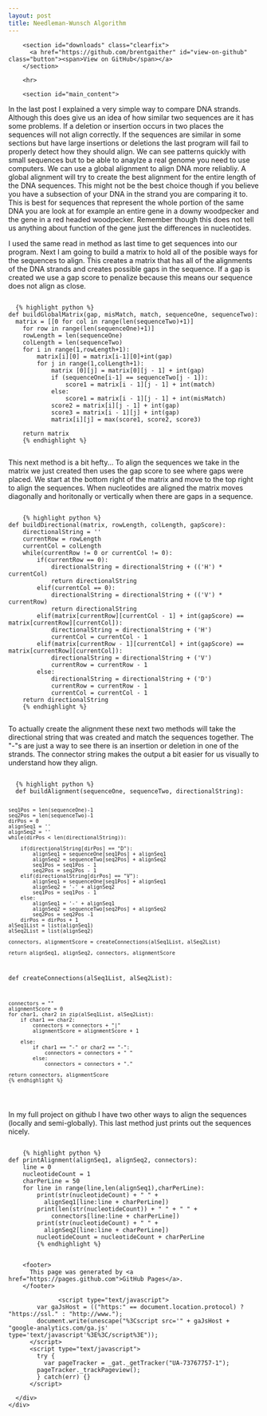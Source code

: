 ```yaml
---
layout: post
title: Needleman-Wunsch Algorithm
---
```

 
<html>
  <head>
    <meta charset='utf-8'>
    <meta http-equiv="X-UA-Compatible" content="chrome=1">
    <link href='https://fonts.googleapis.com/css?family=Chivo:900' rel='stylesheet' type='text/css'>
    <!--[if lt IE 9]>
    <script src="//html5shiv.googlecode.com/svn/trunk/html5.js"></script>
    <![endif]-->
    <title>Brentgaither.GitHub.io by brentgaither</title>
  </head>

  <body>
    <div id="container">
      <div class="inner">

        <section id="downloads" class="clearfix">
          <a href="https://github.com/brentgaither" id="view-on-github" class="button"><span>View on GitHub</span></a>
        </section>

        <hr>

        <section id="main_content">

<p>In the last post I explained a very simple way to compare DNA strands. Although this does give us an idea of how similar two sequences are it has some problems. If a deletion or insertion occurs in two places the sequences will not align correctly. If the sequences are similar in some sections but have large insertions or deletions the last program will fail to properly detect how they should align. We can see patterns quickly with small sequences but to be able to anaylze a real genome you need to use computers. We can use a global alignment to align DNA more reliabliy.
A global alignment will try to create the best alignment for the entire length of the DNA sequences. This might not be the best choice though if you believe you have a subsection of your DNA in the strand you are comparing it to. This is best for sequences that represent the whole portion of the same DNA you are look at for example an entire gene in a downy woodpecker and the gene in a red headed woodpecker. Remember though this does not tell us anything about function of the gene just the differences in nucleotides.</p>

<p>I used the same read in method as last time to get sequences into our program. Next I am going to build a matrix to hold all of the posible ways for the sequences to align. This creates a matrix that has all of the alignments of the DNA strands and creates possible gaps in the sequence. If a gap is created we use a gap score to penalize because this means our sequence does not align as close. </p>

<pre class="prettyprint"><code class="language-python">
  {% highlight python %}
def buildGlobalMatrix(gap, misMatch, match, sequenceOne, sequenceTwo):
  matrix = [[0 for col in range(len(sequenceTwo)+1)] 
    for row in range(len(sequenceOne)+1)]
    rowLength = len(sequenceOne)
    colLength = len(sequenceTwo)
    for i in range(1,rowLength+1): 
        matrix[i][0] = matrix[i-1][0]+int(gap)
        for j in range(1,colLength+1):
            matrix [0][j] = matrix[0][j - 1] + int(gap) 
            if (sequenceOne[i-1] == sequenceTwo[j - 1]):
                score1 = matrix[i - 1][j - 1] + int(match)
            else:
                score1 = matrix[i - 1][j - 1] + int(misMatch)
            score2 = matrix[i][j - 1] + int(gap)
            score3 = matrix[i - 1][j] + int(gap)
            matrix[i][j] = max(score1, score2, score3)

    return matrix
    {% endhighlight %}
  </code></pre>
  <p> This next method is a bit hefty... To align the sequences we take in the matrix we just created then uses the gap score to see where gaps were placed. We start at the bottom right of the matrix and move to the top right to align the sequences. When nucleotides are aligned the matrix moves diagonally and horitonally or vertically when there are gaps in a sequence.</p>
  <pre class="prettyprint"><code class="language-python">
    {% highlight python %}
def buildDirectional(matrix, rowLength, colLength, gapScore):
    directionalString = ''
    currentRow = rowLength
    currentCol = colLength
    while(currentRow != 0 or currentCol != 0):
        if(currentRow == 0):
            directionalString = directionalString + (('H') * currentCol)
            return directionalString
        elif(currentCol == 0):
            directionalString = directionalString + (('V') * currentRow)
            return directionalString
        elif(matrix[currentRow][currentCol - 1] + int(gapScore) == matrix[currentRow][currentCol]):
            directionalString = directionalString + ('H')
            currentCol = currentCol - 1
        elif(matrix[currentRow - 1][currentCol] + int(gapScore) == matrix[currentRow][currentCol]):
            directionalString = directionalString + ('V')
            currentRow = currentRow - 1
        else:
            directionalString = directionalString + ('D')
            currentRow = currentRow - 1
            currentCol = currentCol - 1
    return directionalString
    {% endhighlight %}
  </code></pre>
    
  <p> To actually create the alignment these next two methods will take the directional string that was created and match the sequences together. The "-"s are just a way to see there is an insertion or deletion in one of the strands. The connector string makes the output a bit easier for us visually to understand how they align. </p>
  <pre class="prettyprint"><code class="language-python">
  {% highlight python %}
  def buildAlignment(sequenceOne, sequenceTwo, directionalString):
    
    seq1Pos = len(sequenceOne)-1
    seq2Pos = len(sequenceTwo)-1
    dirPos = 0
    alignSeq1 = ''
    alignSeq2 = ''
    while(dirPos < len(directionalString)):
        
        if(directionalString[dirPos] == "D"): 
            alignSeq1 = sequenceOne[seq1Pos] + alignSeq1
            alignSeq2 = sequenceTwo[seq2Pos] + alignSeq2
            seq1Pos = seq1Pos - 1
            seq2Pos = seq2Pos - 1
        elif(directionalString[dirPos] == "V"):
            alignSeq1 = sequenceOne[seq1Pos] + alignSeq1
            alignSeq2 = '-' + alignSeq2
            seq1Pos = seq1Pos - 1
        else:
            alignSeq1 = '-' + alignSeq1 
            alignSeq2 = sequenceTwo[seq2Pos] + alignSeq2
            seq2Pos = seq2Pos -1
        dirPos = dirPos + 1
    alSeq1List = list(alignSeq1)
    alSeq2List = list(alignSeq2)

    connectors, alignmentScore = createConnections(alSeq1List, alSeq2List)

    return alignSeq1, alignSeq2, connectors, alignmentScore

def createConnections(alSeq1List, alSeq2List):

    connectors = ""
    alignmentScore = 0
    for char1, char2 in zip(alSeq1List, alSeq2List):
        if char1 == char2:
            connectors = connectors + "|"
            alignmentScore = alignmentScore + 1

        else:
            if char1 == "-" or char2 == "-":
                connectors = connectors + " "
            else:
                connectors = connectors + "."

    return connectors, alignmentScore
    {% endhighlight %}
  </code></pre>
  <p> In my full project on github I have two other ways to align the sequences (locally and semi-globally). This last method just prints out the sequences nicely.
  </p>
  <pre class="prettyprint"><code class="language-python">
    {% highlight python %}
def printAlignment(alignSeq1, alignSeq2, connectors):
    line = 0
    nucleotideCount = 1
    charPerLine = 50
    for line in range(line,len(alignSeq1),charPerLine):
        print(str(nucleotideCount) + " " + 
          alignSeq1[line:line + charPerLine])
        print(len(str(nucleotideCount)) + " " + " " + 
            connectors[line:line + charPerLine])
        print(str(nucleotideCount) + " " + 
          alignSeq2[line:line + charPerLine])
        nucleotideCount = nucleotideCount + charPerLine
        {% endhighlight %}
  </code></pre>
        </section>

        <footer>
          This page was generated by <a href="https://pages.github.com">GitHub Pages</a>.
        </footer>

                  <script type="text/javascript">
            var gaJsHost = (("https:" == document.location.protocol) ? "https://ssl." : "http://www.");
            document.write(unescape("%3Cscript src='" + gaJsHost + "google-analytics.com/ga.js' type='text/javascript'%3E%3C/script%3E"));
          </script>
          <script type="text/javascript">
            try {
              var pageTracker = _gat._getTracker("UA-73767757-1");
            pageTracker._trackPageview();
            } catch(err) {}
          </script>

      </div>
    </div>
  </body>
</html>
